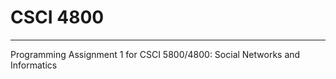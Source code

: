 # CSCI 4800
-----------

Programming Assignment 1 for CSCI 5800/4800: Social Networks and Informatics
